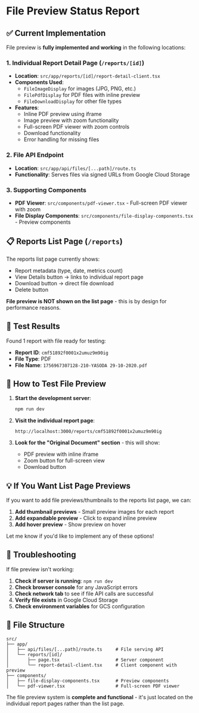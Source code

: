 # File Preview Status Report

## ✅ Current Implementation

File preview is **fully implemented and working** in the following locations:

### 1. Individual Report Detail Page (`/reports/[id]`)
- **Location**: `src/app/reports/[id]/report-detail-client.tsx`
- **Components Used**: 
  - `FileImageDisplay` for images (JPG, PNG, etc.)
  - `FilePdfDisplay` for PDF files with inline preview
  - `FileDownloadDisplay` for other file types
- **Features**:
  - Inline PDF preview using iframe
  - Image preview with zoom functionality
  - Full-screen PDF viewer with zoom controls
  - Download functionality
  - Error handling for missing files

### 2. File API Endpoint
- **Location**: `src/app/api/files/[...path]/route.ts`
- **Functionality**: Serves files via signed URLs from Google Cloud Storage

### 3. Supporting Components
- **PDF Viewer**: `src/components/pdf-viewer.tsx` - Full-screen PDF viewer with zoom
- **File Display Components**: `src/components/file-display-components.tsx` - Preview components

## 📋 Reports List Page (`/reports`)

The reports list page currently shows:
- Report metadata (type, date, metrics count)
- View Details button → links to individual report page
- Download button → direct file download
- Delete button

**File preview is NOT shown on the list page** - this is by design for performance reasons.

## 🧪 Test Results

Found 1 report with file ready for testing:
- **Report ID**: `cmf51892f0001x2umuz9m90ig`
- **File Type**: PDF
- **File Name**: `1756967307128-210-YASODA 29-10-2020.pdf`

## 🎯 How to Test File Preview

1. **Start the development server**:
   ```bash
   npm run dev
   ```

2. **Visit the individual report page**:
   ```
   http://localhost:3000/reports/cmf51892f0001x2umuz9m90ig
   ```

3. **Look for the "Original Document" section** - this will show:
   - PDF preview with inline iframe
   - Zoom button for full-screen view
   - Download button

## 💡 If You Want List Page Previews

If you want to add file previews/thumbnails to the reports list page, we can:

1. **Add thumbnail previews** - Small preview images for each report
2. **Add expandable preview** - Click to expand inline preview
3. **Add hover preview** - Show preview on hover

Let me know if you'd like to implement any of these options!

## 🔧 Troubleshooting

If file preview isn't working:

1. **Check if server is running**: `npm run dev`
2. **Check browser console** for any JavaScript errors
3. **Check network tab** to see if file API calls are successful
4. **Verify file exists** in Google Cloud Storage
5. **Check environment variables** for GCS configuration

## 📁 File Structure

```
src/
├── app/
│   ├── api/files/[...path]/route.ts     # File serving API
│   └── reports/[id]/
│       ├── page.tsx                     # Server component
│       └── report-detail-client.tsx     # Client component with preview
├── components/
│   ├── file-display-components.tsx      # Preview components
│   └── pdf-viewer.tsx                   # Full-screen PDF viewer
```

The file preview system is **complete and functional** - it's just located on the individual report pages rather than the list page.